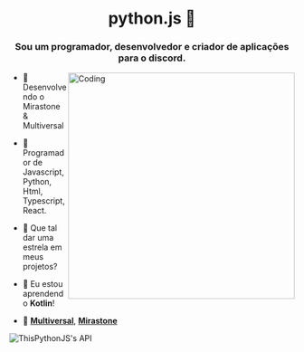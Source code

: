 <h1 align="center">python.js 👋</h1>
<h3 align="center">Sou um programador, desenvolvedor e criador de aplicações para o discord.</h3>
<img align="right" alt="Coding" width="400" src="https://media.tenor.com/rePDfDWO3XoAAAAd/hacking.gif">


- 🔭 Desenvolvendo o Mirastone & Multiversal

- 🌱 Programador de Javascript, Python, Html, Typescript, React.

- 👯 Que tal dar uma estrela em meus projetos?

- 🤝 Eu estou aprendendo **Kotlin**!

- 🐛 [**Multiversal**](https://discord.gg/qxKgWBmFAG), [**Mirastone**](https://mirastone.pages.dev)
<p align="left"> <img src="https://komarev.com/ghpvc/?username=ThisPythonJS&label=Profile%20views&color=1e90ff&style=flat" alt="ThisPythonJS's API" /> </p>

